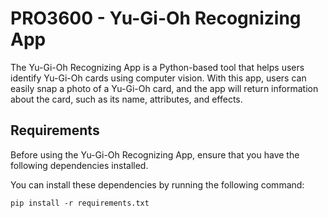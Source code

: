 # PRO3600 - Yu-Gi-Oh Recognizing App

The Yu-Gi-Oh Recognizing App is a Python-based tool that helps users identify Yu-Gi-Oh cards using computer vision. With this app, users can easily snap a photo of a Yu-Gi-Oh card, and the app will return information about the card, such as its name, attributes, and effects.

## Requirements

Before using the Yu-Gi-Oh Recognizing App, ensure that you have the following dependencies installed.

You can install these dependencies by running the following command:

<code>pip install -r requirements.txt</code>
